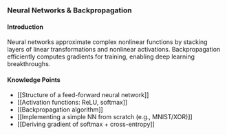 ### Neural Networks & Backpropagation

#### Introduction
Neural networks approximate complex nonlinear functions by stacking layers of linear transformations and nonlinear activations. Backpropagation efficiently computes gradients for training, enabling deep learning breakthroughs.

#### Knowledge Points
- [[Structure of a feed-forward neural network]]
- [[Activation functions: ReLU, softmax]]
- [[Backpropagation algorithm]]
- [[Implementing a simple NN from scratch (e.g., MNIST/XOR)]]
- [[Deriving gradient of softmax + cross-entropy]] 
